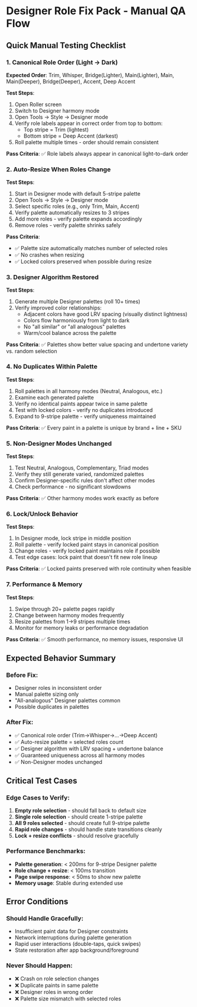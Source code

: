 # Designer Role Fix Pack - Manual QA Flow

## Quick Manual Testing Checklist

### 1. Canonical Role Order (Light → Dark)
**Expected Order**: Trim, Whisper, Bridge(Lighter), Main(Lighter), Main, Main(Deeper), Bridge(Deeper), Accent, Deep Accent

**Test Steps**:
1. Open Roller screen
2. Switch to Designer harmony mode
3. Open Tools → Style → Designer mode
4. Verify role labels appear in correct order from top to bottom:
   - Top stripe = Trim (lightest)
   - Bottom stripe = Deep Accent (darkest)
5. Roll palette multiple times - order should remain consistent

**Pass Criteria**: ✅ Role labels always appear in canonical light-to-dark order

### 2. Auto-Resize When Roles Change
**Test Steps**:
1. Start in Designer mode with default 5-stripe palette
2. Open Tools → Style → Designer mode
3. Select specific roles (e.g., only Trim, Main, Accent)
4. Verify palette automatically resizes to 3 stripes
5. Add more roles - verify palette expands accordingly
6. Remove roles - verify palette shrinks safely

**Pass Criteria**: 
- ✅ Palette size automatically matches number of selected roles
- ✅ No crashes when resizing
- ✅ Locked colors preserved when possible during resize

### 3. Designer Algorithm Restored
**Test Steps**:
1. Generate multiple Designer palettes (roll 10+ times)
2. Verify improved color relationships:
   - Adjacent colors have good LRV spacing (visually distinct lightness)
   - Colors flow harmoniously from light to dark
   - No "all similar" or "all analogous" palettes
   - Warm/cool balance across the palette

**Pass Criteria**: ✅ Palettes show better value spacing and undertone variety vs. random selection

### 4. No Duplicates Within Palette
**Test Steps**:
1. Roll palettes in all harmony modes (Neutral, Analogous, etc.)
2. Examine each generated palette
3. Verify no identical paints appear twice in same palette
4. Test with locked colors - verify no duplicates introduced
5. Expand to 9-stripe palette - verify uniqueness maintained

**Pass Criteria**: ✅ Every paint in a palette is unique by brand + line + SKU

### 5. Non-Designer Modes Unchanged
**Test Steps**:
1. Test Neutral, Analogous, Complementary, Triad modes
2. Verify they still generate varied, randomized palettes
3. Confirm Designer-specific rules don't affect other modes
4. Check performance - no significant slowdowns

**Pass Criteria**: ✅ Other harmony modes work exactly as before

### 6. Lock/Unlock Behavior
**Test Steps**:
1. In Designer mode, lock stripe in middle position
2. Roll palette - verify locked paint stays in canonical position
3. Change roles - verify locked paint maintains role if possible
4. Test edge cases: lock paint that doesn't fit new role lineup

**Pass Criteria**: ✅ Locked paints preserved with role continuity when feasible

### 7. Performance & Memory
**Test Steps**:
1. Swipe through 20+ palette pages rapidly
2. Change between harmony modes frequently
3. Resize palettes from 1→9 stripes multiple times
4. Monitor for memory leaks or performance degradation

**Pass Criteria**: ✅ Smooth performance, no memory issues, responsive UI

## Expected Behavior Summary

### Before Fix:
- Designer roles in inconsistent order
- Manual palette sizing only
- "All-analogous" Designer palettes common
- Possible duplicates in palettes

### After Fix:
- ✅ Canonical role order (Trim→Whisper→...→Deep Accent)
- ✅ Auto-resize palette = selected roles count
- ✅ Designer algorithm with LRV spacing + undertone balance
- ✅ Guaranteed uniqueness across all harmony modes
- ✅ Non-Designer modes unchanged

## Critical Test Cases

### Edge Cases to Verify:
1. **Empty role selection** - should fall back to default size
2. **Single role selection** - should create 1-stripe palette
3. **All 9 roles selected** - should create full 9-stripe palette
4. **Rapid role changes** - should handle state transitions cleanly
5. **Lock + resize conflicts** - should resolve gracefully

### Performance Benchmarks:
- **Palette generation**: < 200ms for 9-stripe Designer palette
- **Role change + resize**: < 100ms transition
- **Page swipe response**: < 50ms to show new palette
- **Memory usage**: Stable during extended use

## Error Conditions

### Should Handle Gracefully:
- Insufficient paint data for Designer constraints
- Network interruptions during palette generation
- Rapid user interactions (double-taps, quick swipes)
- State restoration after app background/foreground

### Never Should Happen:
- ❌ Crash on role selection changes
- ❌ Duplicate paints in same palette
- ❌ Designer roles in wrong order
- ❌ Palette size mismatch with selected roles